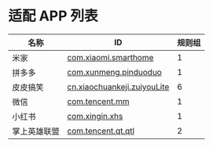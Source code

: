 # 适配 APP 列表

| 名称 | ID | 规则组 |
| - | - | - |
| 米家 | [com.xiaomi.smarthome](/docs/com.xiaomi.smarthome.md) | 1 |
| 拼多多 | [com.xunmeng.pinduoduo](/docs/com.xunmeng.pinduoduo.md) | 1 |
| 皮皮搞笑 | [cn.xiaochuankeji.zuiyouLite](/docs/cn.xiaochuankeji.zuiyouLite.md) | 6 |
| 微信 | [com.tencent.mm](/docs/com.tencent.mm.md) | 1 |
| 小红书 | [com.xingin.xhs](/docs/com.xingin.xhs.md) | 1 |
| 掌上英雄联盟 | [com.tencent.qt.qtl](/docs/com.tencent.qt.qtl.md) | 2 |
